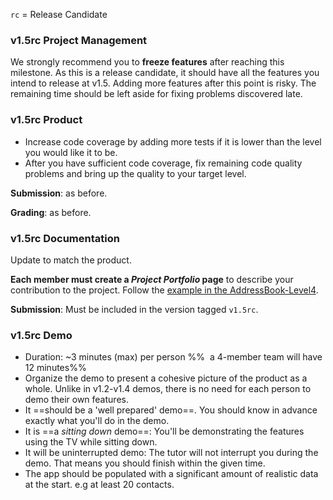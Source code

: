 `rc` = Release Candidate

### v1.5rc Project Management

We strongly recommend you to **freeze features** after reaching this milestone. As this is a release candidate, it should have all the features you intend to release at v1.5. Adding more features after this point is risky. The remaining time should be left aside for fixing problems discovered late.  

### v1.5rc Product

* Increase code coverage by adding more tests if it is lower than the level you would like it to be.
* After you have sufficient code coverage, fix remaining code quality problems and bring up the quality to your target level.

**Submission**: as before.

**Grading**: as before.

### v1.5rc Documentation

Update to match the product.

<tip-box type="important"> 

**Each member must create a _Project Portfolio_ page** to describe your contribution to the project. Follow the [example in the AddressBook-Level4](https://se-edu.github.io/addressbook-level4/team/johndoe.html).

</tip-box>

**Submission**: Must be included in the version tagged `v1.5rc`. 

### v1.5rc Demo

* Duration: ~3 minutes (max) per person %%&nbsp; a 4-member team will have 12 minutes%%
* Organize the demo to present a cohesive picture of the product as a whole. Unlike in v1.2-v1.4 demos, there is no need for each person to demo their own features.
* It ==should be a 'well prepared' demo==. You should know in advance exactly what you'll do in the demo.
* It is ==a _sitting down_ demo==: You'll be demonstrating the features using the TV while sitting down.
* It will be uninterrupted demo: The tutor will not interrupt you during the demo. That means you should finish within the given time.
* The app should be populated with a significant amount of realistic data at the start. e.g at least 20 contacts.
